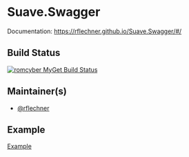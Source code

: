 
# Suave.Swagger

Documentation: https://rflechner.github.io/Suave.Swagger/#/

## Build Status

[![romcyber MyGet Build Status](https://www.myget.org/BuildSource/Badge/romcyber?identifier=cafbe7b7-6b1a-44d3-b545-e3f5c18879b4)](https://www.myget.org/)

## Maintainer(s)

- [@rflechner](https://github.com/rflechner)

## Example

[Example](./examples/Suave.Swagger.PetStoreAPi/Program.fs)
